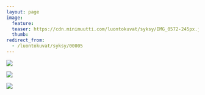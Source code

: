 ```yaml
---
layout: page
image:
  feature:
  teaser: https://cdn.minimuutti.com/luontokuvat/syksy/IMG_0572-245px.jpg
  thumb:
redirect_from:
  - /luontokuvat/syksy/00005
---
```


![](https://cdn.minimuutti.com/luontokuvat/syksy/IMG_0572-800px.jpg)

![](https://cdn.minimuutti.com/luontokuvat/syksy/IMG_0595-800px.jpg)

![](https://cdn.minimuutti.com/luontokuvat/syksy/IMG_0600-800px.jpg)
